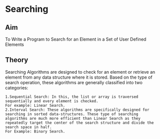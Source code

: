 # Searching
## Aim
To Write a Program to Search for an Element in a Set of User Defined Elements
## Theory
Searching Algorithms are designed to check for an element or retrieve an element from any data structure where it is stored. Based on the type of search operation, these algorithms are generally classified into two categories:

    1.Sequential Search: In this, the list or array is traversed sequentially and every element is checked. 
    For example: Linear Search.
    2.Interval Search: These algorithms are specifically designed for searching in sorted data-structures. These type of searching algorithms are much more efficient than Linear Search as they repeatedly target the center of the search structure and divide the search space in half. 
    For Example: Binary Search.

